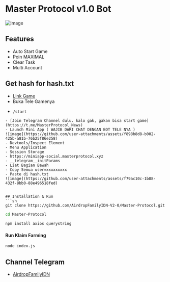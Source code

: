# Master Protocol v1.0 Bot
![image](https://github.com/user-attachments/assets/6b68cba6-db83-4ef0-b243-bb7dd3c3dfbe)

## Features
- Auto Start Game
- Poin MAXIMAL
- Clear Task
- Multi Account

## Get hash for hash.txt
- [Link Game](https://t.me/master_social_bot/mastersocialapp?startapp=2GRBO)
- Buka Tele Gamenya
- ```sh
  /start
 ```
- [Join Telegram Channel dulu. kalo gak, gakan bisa start game](https://t.me/MasterProtocol_News)
- Launch Mini App ( WAJIB DARI CHAT DENGAN BOT TELE NYA )
![image](https://github.com/user-attachments/assets/f898b8d8-b002-425b-a81b-76b25f86e258)
- Devtools/Inspect Element
- Menu Application
- Session Storage
- https://miniapp-social.masterprotocol.xyz
- __telegram__initParams
- Liat Bagian Bawah
- Copy Semua user=xxxxxxxxx
- Paste di hash.txt
![image](https://github.com/user-attachments/assets/f79ac10c-1b88-432f-8bb0-88e496518fed)

  
## Installation & Run
```sh
git clone https://github.com/AirdropFamilyIDN-V2-0/Master-Protocol.git
```
```sh
cd Master-Protocol
```
```sh
npm install axios querystring
```
#### Run Klaim Farming
```sh
node index.js
```
## Channel Telegram
- [AirdropFamilyIDN](https://t.me/AirdropFamilyIDN)
